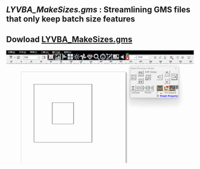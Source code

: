 ## *LYVBA_MakeSizes.gms* :  Streamlining GMS files that only keep batch size features

## Dowload [LYVBA_MakeSizes.gms](https://raw.githubusercontent.com/hongwenjun/corelvba/main/gms/LYVBA_MakeSizes.7z)  

![Batch_Dimension](https://raw.githubusercontent.com/hongwenjun/img/master/VBA/Batch_Dimension.webp)


